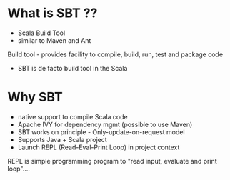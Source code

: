 # What is SBT ??
- Scala Build Tool
- similar to Maven and Ant

Build tool - provides facility to compile, build, run, test and package code

- SBT is de facto build tool in the Scala

# Why SBT
- native support to compile Scala code
- Apache IVY for dependency mgmt (possible to use Maven)
- SBT works on principle - Only-update-on-request model
- Supports Java + Scala project
- Launch REPL (Read-Eval-Print Loop) in project context 

REPL is simple programming program to "read input, evaluate and print loop"....



